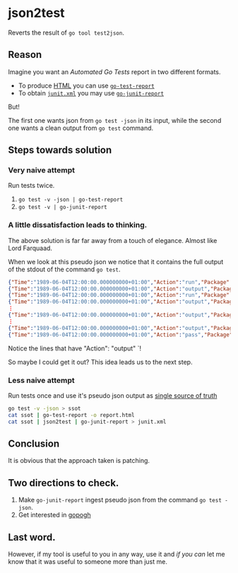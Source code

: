 # json2test
Reverts the result of `go tool test2json`.

## Reason
Imagine you want an _Automated Go Tests_ report in two different formats.
- To produce [HTML](https://en.wikipedia.org/wiki/HTML) you can use [`go-test-report`](https://github.com/vakenbolt/go-test-report)
- To obtain [`junit.xml`](https://www.google.com/search?q=junit.xml) you may use [`go-junit-report`](https://github.com/jstemmer/go-junit-report)

But!

The first one wants json from `go test -json` in its input, while the second one wants a clean output from `go test` command.

## Steps towards solution
### Very naive attempt
Run tests twice.
1. `go test -v -json | go-test-report`
1. `go test -v | go-junit-report`

### A little dissatisfaction leads to thinking.
The above solution is far far away from a touch of elegance. Almost like Lord Farquaad.

When we look at this pseudo json we notice that it contains the full output of the stdout of the command `go test`.
```json
{"Time":"1989-06-04T12:00:00.000000000+01:00","Action":"run","Package":"inteligo.com.pl/srv-template-go","Test":"TestAllCases"}
{"Time":"1989-06-04T12:00:00.000000000+01:00","Action":"output","Package":"inteligo.com.pl/srv-template-go","Test":"TestAllCases","Output":"=== RUN   TestAllCases\n"}
{"Time":"1989-06-04T12:00:00.000000000+01:00","Action":"run","Package":"inteligo.com.pl/srv-template-go","Test":"TestAllCases/La_configuration."}
{"Time":"1989-06-04T12:00:00.000000000+01:00","Action":"output","Package":"inteligo.com.pl/srv-template-go","Test":"TestAllCases/La_configuration.","Output":"=== RUN   TestAllCases/La_configuration.\n"}
⋮
{"Time":"1989-06-04T12:00:00.000000000+01:00","Action":"output","Package":"inteligo.com.pl/srv-template-go","Test":"TestAllCases/La_configuration.","Output":"    --- PASS: TestAllCases/La_configuration. (0.30s)\n"}
⋮
{"Time":"1989-06-04T12:00:00.000000000+01:00","Action":"output","Package":"inteligo.com.pl/srv-template-go","Output":"PASS\n"}
{"Time":"1989-06-04T12:00:00.000000000+01:00","Action":"pass","Package":"inteligo.com.pl/srv-template-go","Elapsed":0.416}
```
Notice the lines that have "Action": "output" `!

So maybe I could get it out? This idea leads us to the next step.

### Less naive attempt
Run tests once and use it's pseudo json output as [single source of truth](https://en.wikipedia.org/wiki/Single_source_of_truth)
```sh
go test -v -json > ssot
cat ssot | go-test-report -o report.html
cat ssot | json2test | go-junit-report > junit.xml
```

## Conclusion
It is obvious that the approach taken is patching.

## Two directions to check.
1. Make `go-junit-report` ingest pseudo json from the command `go test -json`.
1. Get interested in [gopogh](https://github.com/medyagh/gopogh)

## Last word.
However, if my tool is useful to you in any way, use it and _if you can_ let me know that it was useful to someone more than just me.
